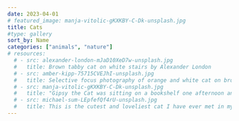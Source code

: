 ```yaml
---
date: 2023-04-01
# featured_image: manja-vitolic-gKXKBY-C-Dk-unsplash.jpg
title: Cats
#type: gallery
sort_by: Name
categories: ["animals", "nature"]
# resources:
  # - src: alexander-london-mJaD10XeD7w-unsplash.jpg
  #   title: Brown tabby cat on white stairs by Alexander London
  # - src: amber-kipp-75715CVEJhI-unsplash.jpg
  #   title: Selective focus photography of orange and white cat on brown table by Amber Kipp
  # - src: manja-vitolic-gKXKBY-C-Dk-unsplash.jpg
  #   title: "Gipsy the Cat was sitting on a bookshelf one afternoon and just stared right at me, kinda saying: “Will you take a picture already?”"
  # - src: michael-sum-LEpfefQf4rU-unsplash.jpg
  #   title: This is the cutest and loveliest cat I have ever met in my life. He is BU BU, a cat with 6 fingers, which is unusual, but in fact, smarter than any cat. He meows every time he sees me, and jumps to my bed and sits with me.
---
```

